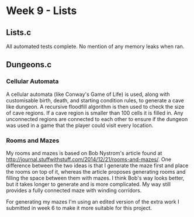 # Week 9 - Lists

## Lists.c

All automated tests complete. No mention of any memory leaks when ran.

## Dungeons.c

### Cellular Automata

A cellular automata (like Conway's Game of Life) is used, along with customisable birth, death, and starting condition rules, to generate a cave like dungeon. A recursive floodfill algorithm is then used to check the size of cave regions. If a cave region is smaller than 100 cells it is filled in. Any unconnected regions are connected to each other to ensure if the dungeon was used in a game that the player could visit every location.

### Rooms and Mazes

My rooms and mazes is based on Bob Nystrom's article found at http://journal.stuffwithstuff.com/2014/12/21/rooms-and-mazes/. One difference between the two ideas is that I generate the maze first and place the rooms on top of it, whereas the article proposes generating rooms and filling the space between them with mazes. I think Bob's way looks better, but it takes longer to generate and is more complicated. My way still provides a fully connected maze with winding corridors.

For generating my mazes I'm using an edited version of the extra work I submitted in week 6 to make it more suitable for this project.